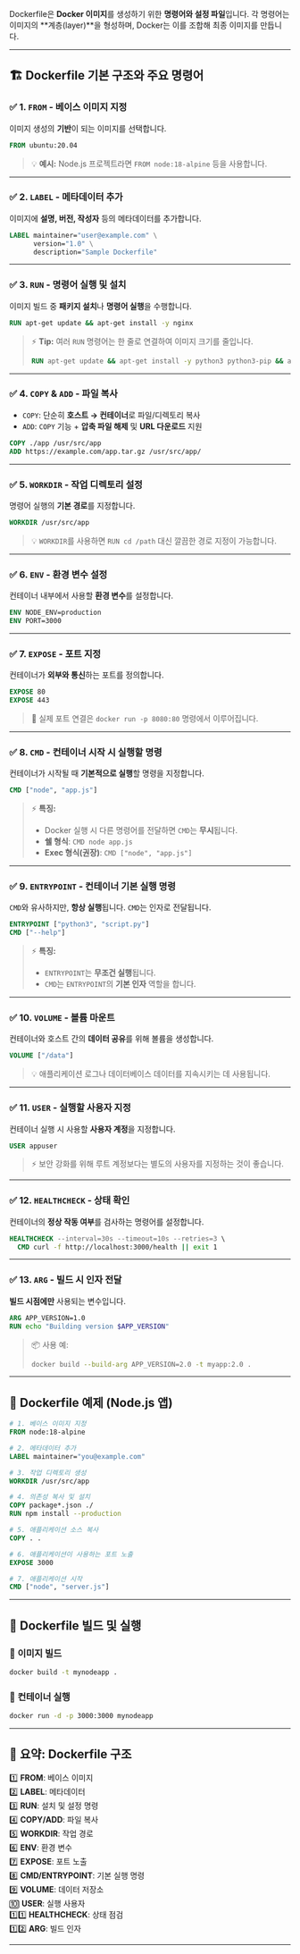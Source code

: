 Dockerfile은 **Docker 이미지**를 생성하기 위한 **명령어와 설정 파일**입니다. 각 명령어는 이미지의 **계층(layer)**을 형성하며, Docker는 이를 조합해 최종 이미지를 만듭니다.

---

## 🏗️ **Dockerfile 기본 구조와 주요 명령어**  

### ✅ **1. `FROM` - 베이스 이미지 지정**  
이미지 생성의 **기반**이 되는 이미지를 선택합니다.  
```dockerfile
FROM ubuntu:20.04
```
> 💡 **예시:** Node.js 프로젝트라면 `FROM node:18-alpine` 등을 사용합니다.

---

### ✅ **2. `LABEL` - 메타데이터 추가**  
이미지에 **설명, 버전, 작성자** 등의 메타데이터를 추가합니다.  
```dockerfile
LABEL maintainer="user@example.com" \
      version="1.0" \
      description="Sample Dockerfile"
```

---

### ✅ **3. `RUN` - 명령어 실행 및 설치**  
이미지 빌드 중 **패키지 설치**나 **명령어 실행**을 수행합니다.  
```dockerfile
RUN apt-get update && apt-get install -y nginx
```
> ⚡ **Tip:** 여러 `RUN` 명령어는 한 줄로 연결하여 이미지 크기를 줄입니다.  
> ```dockerfile
> RUN apt-get update && apt-get install -y python3 python3-pip && apt-get clean
> ```

---

### ✅ **4. `COPY` & `ADD` - 파일 복사**  
- `COPY`: 단순히 **호스트 → 컨테이너**로 파일/디렉토리 복사  
- `ADD`: `COPY` 기능 + **압축 파일 해제** 및 **URL 다운로드** 지원  
```dockerfile
COPY ./app /usr/src/app
ADD https://example.com/app.tar.gz /usr/src/app/
```

---

### ✅ **5. `WORKDIR` - 작업 디렉토리 설정**  
명령어 실행의 **기본 경로**를 지정합니다.  
```dockerfile
WORKDIR /usr/src/app
```
> 💡 `WORKDIR`를 사용하면 `RUN cd /path` 대신 깔끔한 경로 지정이 가능합니다.

---

### ✅ **6. `ENV` - 환경 변수 설정**  
컨테이너 내부에서 사용할 **환경 변수**를 설정합니다.  
```dockerfile
ENV NODE_ENV=production
ENV PORT=3000
```

---

### ✅ **7. `EXPOSE` - 포트 지정**  
컨테이너가 **외부와 통신**하는 포트를 정의합니다.  
```dockerfile
EXPOSE 80
EXPOSE 443
```
> 📢 실제 포트 연결은 `docker run -p 8080:80` 명령에서 이루어집니다.

---

### ✅ **8. `CMD` - 컨테이너 시작 시 실행할 명령**  
컨테이너가 시작될 때 **기본적으로 실행**할 명령을 지정합니다.  
```dockerfile
CMD ["node", "app.js"]
```
> ⚡ **특징:**  
> - Docker 실행 시 다른 명령어를 전달하면 `CMD`는 **무시**됩니다.  
> - **쉘 형식**: `CMD node app.js`  
> - **Exec 형식(권장)**: `CMD ["node", "app.js"]`

---

### ✅ **9. `ENTRYPOINT` - 컨테이너 기본 실행 명령**  
`CMD`와 유사하지만, **항상 실행**됩니다. `CMD`는 인자로 전달됩니다.  
```dockerfile
ENTRYPOINT ["python3", "script.py"]
CMD ["--help"]
```
> ⚡ **특징:**  
> - `ENTRYPOINT`는 **무조건 실행**됩니다.  
> - `CMD`는 `ENTRYPOINT`의 **기본 인자** 역할을 합니다.

---

### ✅ **10. `VOLUME` - 볼륨 마운트**  
컨테이너와 호스트 간의 **데이터 공유**를 위해 볼륨을 생성합니다.  
```dockerfile
VOLUME ["/data"]
```
> 💡 애플리케이션 로그나 데이터베이스 데이터를 지속시키는 데 사용됩니다.

---

### ✅ **11. `USER` - 실행할 사용자 지정**  
컨테이너 실행 시 사용할 **사용자 계정**을 지정합니다.  
```dockerfile
USER appuser
```
> ⚡ 보안 강화를 위해 루트 계정보다는 별도의 사용자를 지정하는 것이 좋습니다.

---

### ✅ **12. `HEALTHCHECK` - 상태 확인**  
컨테이너의 **정상 작동 여부**를 검사하는 명령어를 설정합니다.  
```dockerfile
HEALTHCHECK --interval=30s --timeout=10s --retries=3 \
  CMD curl -f http://localhost:3000/health || exit 1
```

---

### ✅ **13. `ARG` - 빌드 시 인자 전달**  
**빌드 시점에만** 사용되는 변수입니다.  
```dockerfile
ARG APP_VERSION=1.0
RUN echo "Building version $APP_VERSION"
```
> 📦 사용 예:  
> ```bash
> docker build --build-arg APP_VERSION=2.0 -t myapp:2.0 .
> ```

---

## 🚀 **Dockerfile 예제** (Node.js 앱)

```dockerfile
# 1. 베이스 이미지 지정
FROM node:18-alpine

# 2. 메타데이터 추가
LABEL maintainer="you@example.com"

# 3. 작업 디렉토리 생성
WORKDIR /usr/src/app

# 4. 의존성 복사 및 설치
COPY package*.json ./
RUN npm install --production

# 5. 애플리케이션 소스 복사
COPY . .

# 6. 애플리케이션이 사용하는 포트 노출
EXPOSE 3000

# 7. 애플리케이션 시작
CMD ["node", "server.js"]
```

---

## 🧪 **Dockerfile 빌드 및 실행**

### 🔨 **이미지 빌드**
```bash
docker build -t mynodeapp .
```

### 🚀 **컨테이너 실행**
```bash
docker run -d -p 3000:3000 mynodeapp
```

---

## 📝 **요약: Dockerfile 구조**  
1️⃣ **FROM**: 베이스 이미지  
2️⃣ **LABEL**: 메타데이터  
3️⃣ **RUN**: 설치 및 설정 명령  
4️⃣ **COPY/ADD**: 파일 복사  
5️⃣ **WORKDIR**: 작업 경로  
6️⃣ **ENV**: 환경 변수  
7️⃣ **EXPOSE**: 포트 노출  
8️⃣ **CMD/ENTRYPOINT**: 기본 실행 명령  
9️⃣ **VOLUME**: 데이터 저장소  
🔟 **USER**: 실행 사용자  
1️⃣1️⃣ **HEALTHCHECK**: 상태 점검  
1️⃣2️⃣ **ARG**: 빌드 인자  

---
